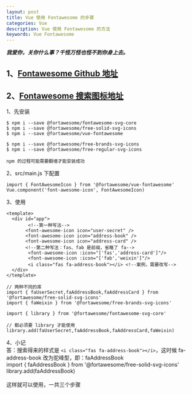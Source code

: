 ```yaml
---
layout: post
title: Vue 使用 Fontawesome 的步骤
categories: Vue
description: Vue 使用 Fontawesome 的方法
keywords: Vue Fontawesome
---
```


***我爱你，关你什么事？千怪万怪也怪不到你身上去。***

## 1、[Fontawesome Github 地址](https://github.com/FortAwesome/vue-fontawesome#get-started)
## 2、[Fontawesome 搜索图标地址](https://fontawesome.com/icons?d=gallery&m=free)

1、先安装
```
$ npm i --save @fortawesome/fontawesome-svg-core
$ npm i --save @fortawesome/free-solid-svg-icons
$ npm i --save @fortawesome/vue-fontawesome

$ npm i --save @fortawesome/free-brands-svg-icons
$ npm i --save @fortawesome/free-regular-svg-icons

npm 的过程可能需要翻墙才能安装成功
```

2、src/main.js 下配置
```
import { FontAwesomeIcon } from '@fortawesome/vue-fontawesome'
Vue.component('font-awesome-icon', FontAwesomeIcon)
```

3、使用
```vue
<template>
  <div id="app">
        <!--第一种写法-->
       <font-awesome-icon icon="user-secret" />
       <font-awesome-icon icon="address-book" />
       <font-awesome-icon icon="address-card" />
       <!--第二种写法：fas、fab 是前缀，省略了 fa-->
        <font-awesome-icon :icon="['fas','address-card']"/>  
        <font-awesome-icon :icon="['fab','weixin']"/>
        <i class="fas fa-address-book"></i> <!--案例，需要改写-->
  </div>
</template>
```
```vuejs
// 两种不同的库
import { faUserSecret,faAddressBook,faAddressCard } from '@fortawesome/free-solid-svg-icons'
import { faWeixin } from '@fortawesome/free-brands-svg-icons'           

import { library } from '@fortawesome/fontawesome-svg-core'

// 都必须要 library 才能使用
library.add(faUserSecret,faAddressBook,faAddressCard,faWeixin)
```

4、小记  
答：搜索得来的样式是 ```<i class="fas fa-address-book"></i>```，这时候 fa-address-book 改为驼峰型，即：faAddressBook  
import { faAddressBook } from '@fortawesome/free-solid-svg-icons'  
library.add(faAddressBook)  
<font-awesome-icon icon="address-book" />  
这样就可以使用，一共三个步骤    